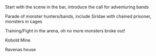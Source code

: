 Start with the scene in the bar, introduce the call for adventuring bands

Parade of monster hunters/bands, include Siridae with chained prisoner, monsters in cages

Training/Fight in the arena, oh no more monsters broke out! 

Kobold Mine

Ravenas house